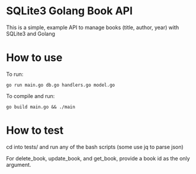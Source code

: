 # SQLite3 Golang Book API

This is a simple, example API to manage books (title, author, year) with SQLite3 and Golang

# How to use

To run:

`go run main.go db.go handlers.go model.go` 

To compile and run:

`go build main.go && ./main`

# How to test

cd into tests/ and run any of the bash scripts (some use jq to parse json)

For delete_book, update_book, and get_book, provide a book id as the only argument.

